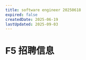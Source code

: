 ```yaml
---
title: software engineer 20250618
expired: false
createdDate: 2025-06-19
lastUpdated: 2025-09-03
---
```


# F5 招聘信息

<JobPostingTable job-posting-json-path="f5/data/software-engineer-20250618" />
